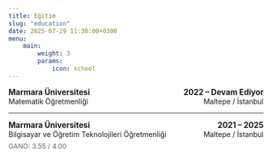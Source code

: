 ```yaml
---
title: Eğitim
slug: "education"
date: 2025-07-29 11:30:00+0300
menu:
    main:
        weight: 3
        params: 
            icon: school
---
```


<div style="display: flex; justify-content: space-between; font-weight: bold; font-size: 1.1em;">
  <div>Marmara Üniversitesi</div>
  <div>2022 – Devam Ediyor</div>
</div>
<div style="display: flex; justify-content: space-between; margin-bottom: 0.5em;">
  <div>Matematik Öğretmenliği</div>
  <div>Maltepe / İstanbul</div>
</div>

<hr>

<div style="display: flex; justify-content: space-between; font-weight: bold; font-size: 1.1em;">
  <div>Marmara Üniversitesi</div>
  <div>2021 – 2025</div>
</div>
<div style="display: flex; justify-content: space-between; margin-bottom: 0.5em;">
  <div>Bilgisayar ve Öğretim Teknolojileri Öğretmenliği</div>
  <div>Maltepe / İstanbul</div>
</div>
<div style="font-size: 0.95em; color: #666;">
  GANO: 3.55 / 4.00
</div>
